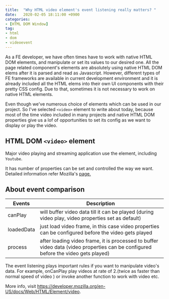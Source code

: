 ```yaml
---
title:  "Why HTML video element's event listening really matters? "
date:   2020-02-05 18:11:00 +0900
categories: 
- [HTML DOM Window]
tag: 
- html 
- dom 
- videoevent
---
```


As a FE developer, we have often times have to work with native HTML DOM elements, and manipulate or set its values to our desired one.
All the page related component's elements are absolutely using native HTML DOM elems after it is parsed and read as Javascript. However, different types of FE frameworks are available in current development environment and it is already included all the HTML elems into their own UI components with their pretty CSS config. Due to that, sometimes it is not necessary to work on native HTML elements.

Even though we've numerous choice of elements which can be used in our project. So I've selected `<video>` element to write about today, because most of the time video included in many projects and native HTML DOM properties give us a lof of opportunities to set its config as we want to display or play the video. 

## HTML DOM `<video>` element

Major video playing and streaming application use the element, including `Youtube`.

It has number of properties can be set and controlled the way we want.
Detailed information refer Mozilla's [page.](https://developer.mozilla.org/en-US/docs/Web/HTML/Element/video#Technical_summary)


## About event comparison

| Events     | Description                                                                                                                        |
| ---------- | ---------------------------------------------------------------------------------------------------------------------------------- |
| canPlay    | will buffer video data till it can be played (during video play, video properties set as default)                                  |
| loadedData | just load video frame, in this case video properties  can be configured before the video gets played                               |
| process    | after loading video frame, it is processed to buffer video data (video properties  can be configured before the video gets played) |

The event listening plays important rules if you want to manipulate video's data. For example, onCanPlay play videos at rate of 2.(twice as faster than normal speed of video ) or invoke another function to work with video etc. 

More info, visit <https://developer.mozilla.org/en-US/docs/Web/HTML/Element/video>.